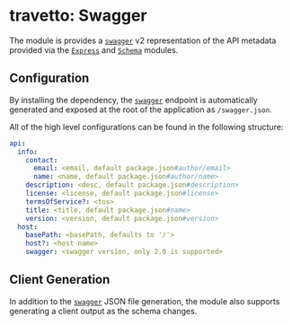 travetto: Swagger
===
The module is provides a [`swagger`]() v2 representation of the API metadata provided via the [`Express`](https://github.com/travetto/express) and [`Schema`](https://github.com/travetto/schema) modules.


## Configuration
By installing the dependency, the [`swagger`]() endpoint is automatically generated and exposed at the root of the application as `/swagger.json`.  

All of the high level configurations can be found in the following structure:

```yaml
api:
  info:
    contact:
      email: <email, default package.json#author/email>
      name: <name, default package.json#author/name>
    description: <desc, default package.json#description>
    license: <license, default package.json#license>
    termsOfService?: <tos>
    title: <title, default package.json#name>
    version: <version, default package.json#version>
  host:
    basePath: <basePath, defaults to '/'>
    host?: <host name>
    swagger: <swagger version, only 2.0 is supported>
```

## Client Generation
In addition to the [`swagger`]() JSON file generation, the module also supports generating a client output as the schema changes.